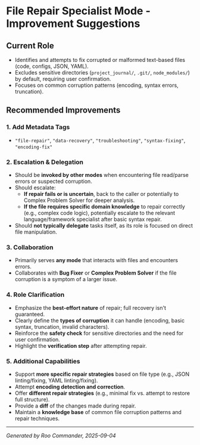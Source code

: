 # File Repair Specialist Mode - Improvement Suggestions

## Current Role
- Identifies and attempts to fix corrupted or malformed text-based files (code, configs, JSON, YAML).
- Excludes sensitive directories (`project_journal/`, `.git/`, `node_modules/`) by default, requiring user confirmation.
- Focuses on common corruption patterns (encoding, syntax errors, truncation).

## Recommended Improvements

### 1. Add Metadata Tags
- `"file-repair"`, `"data-recovery"`, `"troubleshooting"`, `"syntax-fixing"`, `"encoding-fix"`

### 2. Escalation & Delegation
- Should be **invoked by other modes** when encountering file read/parse errors or suspected corruption.
- Should escalate:
  - **If repair fails or is uncertain**, back to the caller or potentially to Complex Problem Solver for deeper analysis.
  - **If the file requires specific domain knowledge** to repair correctly (e.g., complex code logic), potentially escalate to the relevant language/framework specialist after basic syntax repair.
- Should **not typically delegate** tasks itself, as its role is focused on direct file manipulation.

### 3. Collaboration
- Primarily serves **any mode** that interacts with files and encounters errors.
- Collaborates with **Bug Fixer** or **Complex Problem Solver** if the file corruption is a symptom of a larger issue.

### 4. Role Clarification
- Emphasize the **best-effort nature** of repair; full recovery isn't guaranteed.
- Clearly define the **types of corruption** it can handle (encoding, basic syntax, truncation, invalid characters).
- Reinforce the **safety check** for sensitive directories and the need for user confirmation.
- Highlight the **verification step** after attempting repair.

### 5. Additional Capabilities
- Support **more specific repair strategies** based on file type (e.g., JSON linting/fixing, YAML linting/fixing).
- Attempt **encoding detection and correction**.
- Offer **different repair strategies** (e.g., minimal fix vs. attempt to restore full structure).
- Provide a **diff** of the changes made during repair.
- Maintain a **knowledge base** of common file corruption patterns and repair techniques.

---

*Generated by Roo Commander, 2025-09-04*